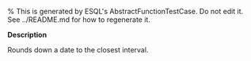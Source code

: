 % This is generated by ESQL's AbstractFunctionTestCase. Do not edit it. See ../README.md for how to regenerate it.

**Description**

Rounds down a date to the closest interval.

